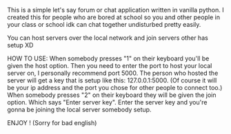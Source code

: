 This is a simple let's say forum or chat application written in vanilla python.
I created this for people who are bored at school so you and other people in your class or school idk can chat together undisturbed pretty easily.

You can host servers over the local network and join servers other has setup XD

HOW TO USE:
When somebody presses "1" on their keyboard you'll be given the host option. Then you need to enter the port to host your local server on, I personally recommend port 5000.
The person who hosted the server will get a key that is setup like this: 127.0.0.1:5000. (Of course it will be your ip address and the port you chose for other people to connect too.)
When somebody presses "2" on their keyboard they will be given the join option. Which says "Enter server key". Enter the server key and you're gonna be joining the local server somebody setup.

ENJOY ! (Sorry for bad english)
